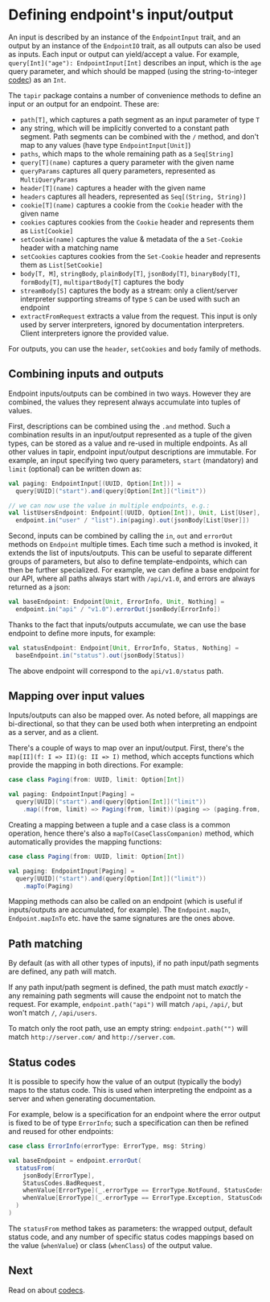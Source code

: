 # Defining endpoint's input/output

An input is described by an instance of the `EndpointInput` trait, and an output by an instance of the `EndpointIO` 
trait, as all outputs can also be used as inputs. Each input or output can yield/accept a value. For example, 
`query[Int]("age"): EndpointInput[Int]` describes an input, which is the `age` query parameter, and which should be 
mapped (using the string-to-integer [codec](codecs.html)) as an `Int`.

The `tapir` package contains a number of convenience methods to define an input or an output for an endpoint. 
These are:

* `path[T]`, which captures a path segment as an input parameter of type `T`
* any string, which will be implicitly converted to a constant path segment. Path segments can be combined with the `/` 
  method, and don't map to any values (have type `EndpointInput[Unit]`)
* `paths`, which maps to the whole remaining path as a `Seq[String]`
* `query[T](name)` captures a query parameter with the given name
* `queryParams` captures all query parameters, represented as `MultiQueryParams`
* `header[T](name)` captures a header with the given name
* `headers` captures all headers, represented as `Seq[(String, String)]`
* `cookie[T](name)` captures a cookie from the `Cookie` header with the given name 
* `cookies` captures cookies from the `Cookie` header and represents them as `List[Cookie]` 
* `setCookie(name)` captures the value & metadata of the a `Set-Cookie` header with a matching name 
* `setCookies` captures cookies from the `Set-Cookie` header and represents them as `List[SetCookie]` 
* `body[T, M]`, `stringBody`, `plainBody[T]`, `jsonBody[T]`, `binaryBody[T]`, `formBody[T]`, `multipartBody[T]` 
  captures the body
* `streamBody[S]` captures the body as a stream: only a client/server interpreter supporting streams of type `S` can be 
  used with such an endpoint
* `extractFromRequest` extracts a value from the request. This input is only used by server interpreters, ignored
  by documentation interpreters. Client interpreters ignore the provided value. 

For outputs, you can use the `header`, `setCookies` and `body` family of methods.

## Combining inputs and outputs

Endpoint inputs/outputs can be combined in two ways. However they are combined, the values they represent always 
accumulate into tuples of values.

First, descriptions can be combined using the `.and` method. Such a combination results in an input/output represented 
as a tuple of the given types, can be stored as a value and re-used in multiple endpoints. As all other values in tapir, 
endpoint input/output descriptions are immutable. For example, an input specifying two query parameters, `start` 
(mandatory) and `limit` (optional) can be written down as:

```scala
val paging: EndpointInput[(UUID, Option[Int])] = 
  query[UUID]("start").and(query[Option[Int]]("limit"))

// we can now use the value in multiple endpoints, e.g.:
val listUsersEndpoint: Endpoint[(UUID, Option[Int]), Unit, List[User], Nothing] = 
  endpoint.in("user" / "list").in(paging).out(jsonBody[List[User]])
```

Second, inputs can be combined by calling the `in`, `out` and `errorOut` methods on `Endpoint` multiple times. Each time 
such a method is invoked, it extends the list of inputs/outputs. This can be useful to separate different groups of 
parameters, but also to define template-endpoints, which can then be further specialized. For example, we can define a 
base endpoint for our API, where all paths always start with `/api/v1.0`, and errors are always returned as a json:

```scala
val baseEndpoint: Endpoint[Unit, ErrorInfo, Unit, Nothing] =  
  endpoint.in("api" / "v1.0").errorOut(jsonBody[ErrorInfo])
```

Thanks to the fact that inputs/outputs accumulate, we can use the base endpoint to define more inputs, for example:

```scala
val statusEndpoint: Endpoint[Unit, ErrorInfo, Status, Nothing] = 
  baseEndpoint.in("status").out(jsonBody[Status])
```

The above endpoint will correspond to the `api/v1.0/status` path.

## Mapping over input values

Inputs/outputs can also be mapped over. As noted before, all mappings are bi-directional, so that they can be used both
when interpreting an endpoint as a server, and as a client.

There's a couple of ways to map over an input/output. First, there's the `map[II](f: I => II)(g: II => I)` method, 
which  accepts functions which provide the mapping in both directions. For example:

```scala
case class Paging(from: UUID, limit: Option[Int])

val paging: EndpointInput[Paging] = 
  query[UUID]("start").and(query[Option[Int]]("limit"))
    .map((from, limit) => Paging(from, limit))(paging => (paging.from, paging.limit))
```

Creating a mapping between a tuple and a case class is a common operation, hence there's also a 
`mapTo(CaseClassCompanion)` method, which automatically provides the mapping functions:

```scala
case class Paging(from: UUID, limit: Option[Int])

val paging: EndpointInput[Paging] = 
  query[UUID]("start").and(query[Option[Int]]("limit"))
    .mapTo(Paging)
```

Mapping methods can also be called on an endpoint (which is useful if inputs/outputs are accumulated, for example).
The `Endpoint.mapIn`, `Endpoint.mapInTo` etc. have the same signatures are the ones above.

## Path matching

By default (as with all other types of inputs), if no path input/path segments are defined, any path will match.

If any path input/path segment is defined, the path must match *exactly* - any remaining path segments will cause the
endpoint not to match the request. For example, `endpoint.path("api")` will match `/api`, `/api/`, but won't match
`/`, `/api/users`.

To match only the root path, use an empty string: `endpoint.path("")` will match `http://server.com/` and 
`http://server.com`.

## Status codes

It is possible to specify how the value of an output (typically the body) maps to the status code. This is used
when interpreting the endpoint as a server and when generating documentation. 

For example, below is a specification for an endpoint where the error output is fixed to be of type `ErrorInfo`; 
such a specification can then be refined and reused for other endpoints:

```scala
case class ErrorInfo(errorType: ErrorType, msg: String)

val baseEndpoint = endpoint.errorOut(
  statusFrom(
    jsonBody[ErrorType],
    StatusCodes.BadRequest,
    whenValue[ErrorType](_.errorType == ErrorType.NotFound, StatusCodes.NotFound),
    whenValue[ErrorType](_.errorType == ErrorType.Exception, StatusCodes.InternalServerError)
  )
)
```

The `statusFrom` method takes as parameters: the wrapped output, default status code, and any number of specific
status codes mappings based on the value (`whenValue`) or class (`whenClass`) of the output value.

## Next

Read on about [codecs](codecs.html).
